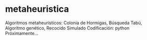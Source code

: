 # metaheuristica
Algoritmos metaheurísticos: Colonia de Hormigas, Búsqueda Tabú, Algoritmo genético, Recocido Simulado
Codificación: python 
Próximamente... 
